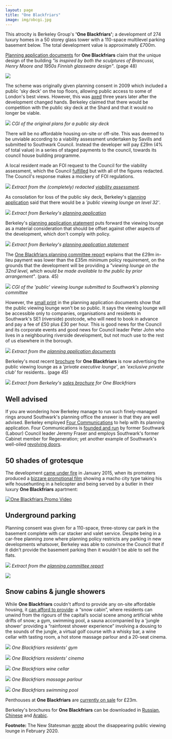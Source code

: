 ```yaml
---
layout: page
title: "One Blackfriars"
image: img/obcgi.jpg
---
```


This atrocity is Berkeley Group's __'One Blackfriars'__; a development of 274 luxury homes in a 50 storey glass tower with a 110-space multilevel parking basement below. The total development value is approximately £700m.

[Planning application documents](https://planbuild.southwark.gov.uk/documents/?GetDocument=%7b%7b%7b!yEWdLLdNR%2bJj86NpOhjqfw%3d%3d!%7d%7d%7d) for __One Blackfriars__ claim that the unique design of the building _"is inspired by both the sculptures of Brancussi, Henry Moore and 1950s Finnish glassware design"_. (page 48) 

![](../img/obdesign.png)

The scheme was originally given planning consent in 2009 which included a public 'sky deck' on the top floors, allowing public access to some of London's best views. However, this was [axed](https://www.london-se1.co.uk/news/view/5776) three years later after the development changed hands. Berkeley claimed that there would be competition with the public sky deck at the Shard and that it would no longer be viable.

![](../img/bctoptower.png)
*CGI of the original plans for a public sky deck*

There will be no affordable housing on-site or off-site. This was deemed to be unviable according to a viability assessment undertaken by Savills and submitted to Southwark Council. Instead the developer will pay £29m (4% of total value) in a series of staged payments to the council, towards its council house building programme.

A local resident made an FOI request to the Council for the viability assessment, which the Council [fulfilled](https://www.whatdotheyknow.com/request/226757/response/575472/attach/2/141022%20part%201%20attachment%201.pdf) but with all of the figures redacted. The Council's response makes a mockery of FOI regulations.

![](../img/obfvaredacted.png)
*Extract from the (completely) redacted [viability assessment](https://www.whatdotheyknow.com/request/226757/response/575472/attach/2/141022%20part%201%20attachment%201.pdf).* 

As consolation for loss of the public sky deck, Berkeley's [planning application](../img/oneblackfriarsplanningapplication.pdf) said that there would be a _'public viewing lounge on level 32'_. 

![](../img/publicviewinglounge.png)
*Extract from Berkeley's [planning application](https://35percent.org/img/oneblackfriarsplanningapplication.pdf)*

Berkeley's [planning application statement](https://planbuild.southwark.gov.uk/documents/?GetDocument=%7b%7b%7b!28pvllAgL%2bwF8rb4Xe8zyw%3d%3d!%7d%7d%7d) puts forward the viewing lounge as a material consideration that should be offset against other aspects of the development, which don't comply with policy.

![](../img/viewingloungeps.png)
*Extract from Berkeley's [planning application statement](https://planbuild.southwark.gov.uk/documents/?GetDocument=%7b%7b%7b!28pvllAgL%2bwF8rb4Xe8zyw%3d%3d!%7d%7d%7d)*

The [One Blackfriars planning committee report](https://planbuild.southwark.gov.uk/documents/?GetDocument=%7b%7b%7b!N3XzHN1XX76Wjzxddhd13g%3d%3d!%7d%7d%7d) explains that the £29m in-lieu payment was lower than the £35m minimum policy requirement, on the grounds that the development will be providing a _"viewing lounge on the 32nd level, which would be made available to the public by prior arrangement"_. (para. 45) 

![](https://www.london-se1.co.uk/news/imageuploads/1349877689_80.177.117.97.jpg)
*CGI of the 'public' viewing lounge submitted to Southwark's planning committee*

However, the [small print](https://planbuild.southwark.gov.uk/documents/?GetDocument=%7b%7b%7b!sk%2bEbHwM0x7SbbHfJ%2bPlUg%3d%3d!%7d%7d%7d) in the planning application documents show that the public viewing lounge won't be so public. It says the viewing lounge will be accessible only to companies, organisations and residents in Southwark's SE1 (riverside) postcode, who will need to book in advance and pay a fee of £50 plus £30 per hour. This is good news for the Council and its corporate events and good news for Council leader Peter John who lives in a neighbouring riverside development, but not much use to the rest of us elsewhere in the borough.

![](../img/viewingloungecs.png)
*Extract from the [planning application documents](https://planbuild.southwark.gov.uk/documents/?GetDocument=%7b%7b%7b!yEWdLLdNR%2bJj86NpOhjqfw%3d%3d!%7d%7d%7d)*

Berkeley's most recent [brochure](https://35percent.org/img/oneblackfriarsbrochure.pdf) for __One Blackfriars__ is now advertising the public viewing lounge as a _'private executive lounge'_, an _'exclusive private club'_ for residents.. (page 45)

![](../img/executivelounge.png)
*Extract from Berkeley's [sales brochure](https://35percent.org/img/oneblackfriarsbrochure.pdf) for One Blackfriars*

## Well advised
If you are wondering how Berkeley manage to run such finely-managed rings around Southwark's planning office the answer is that they are well advised. Berkeley employed [Four Communications](https://fourcommunications.com) to help with its planning application. Four Communications is [founded and run](https://35percent.org/2014-10-19-gamekeepers-turned-poachers/) by former Southwark (Labour) Council leader Jeremy Fraser and employs Southwark's former Cabinet member for Regeneration; yet another example of Southwark's well-oiled [revolving doors](https://35percent.org/revolving-doors).  

## 50 shades of grotesque
The development [came under fire](https://www.standard.co.uk/news/london/luxury-london-flat-advert-branded-the-creepiest-thing-you-will-ever-see-9966793.html) in January 2015, when its promoters produced a [bizzare promotional film](https://uk.businessinsider.com/bizarre-one-blackfriars-ad-from-new-homes-london-2015-1) showing a macho city type taking his wife househunting in a helicopter and being served by a butler in their luxury __One Blackfriars__ apartment:

[![One Blackfriars Promo Video](https://35percent.org/img/obvideo.png)](https://niederschrift.github.io/img/OneBlackfriarsVideo.mp4)

## Underground parking
Planning consent was given for a 110-space, three-storey car park in the basement complete with car stacker and valet service. Despite being in a car-free planning zone where planning policy restricts any parking in new developments whatsover, Berkeley was able to convince the Council that if it didn't provide the basement parking then it wouldn't be able to sell the flats.

![](../img/oborparking.png)
*Extract from the [planning committee report](https://planbuild.southwark.gov.uk/documents/?GetDocument=%7b%7b%7b!N3XzHN1XX76Wjzxddhd13g%3d%3d!%7d%7d%7d)*

![](../img/undergroundparking.jpg)

## Snow cabins & jungle showers
While __One Blackfriars__ couldn't afford to provide any on-site affordable housing, it [can afford to provide](https://www.theguardian.com/uk-news/2016/dec/28/snow-cabins-jungle-showers-latest-perks-luxury-london-flat): a “snow cabin”, where residents can unwind from the rigours of the capital’s social scene among artificial white drifts of snow; a gym, swimming pool, a sauna accompanied by a 'jungle shower' providing a “rainforest shower experience” involving a dousing to the sounds of the jungle, a virtual golf course with a whisky bar, a wine cellar with tasting room, a hot stone massage parlour and a 20-seat cinema. 

![](../img/obgym.png)
*One Blackfriars residents' gym*

![](../img/obcinema.png)
*One Blackfriars residents' cinema*

![](../img/obwinecellar.png)
*One Blackfriars wine cellar*

![](../img/obmassageparlour.png)
*One Blackfriars massage parlour*

![](../img/obpool.png)
*One Blackfriars swimming pool*

Penthouses at __One Blackfriars__ are [currently on sale](https://www.telegraph.co.uk/property/buy/one-blackfriars-an-exclusive-look-inside-the-vase-londons-newest/) for £23m.

Berkeley's brochures for __One Blackfriars__ can be downloaded in [Russian](../img/obrussian.pdf), [Chinese](../img/obchinese.pdf) and [Arabic](../img/obarabic.pdf).

__Footnote:__
The New Statesman [wrote](https://www.newstatesman.com/politics/uk/2020/02/myth-public-viewing-gallery-how-londons-skyscrapers-bargain-our-space) about the disappearing public viewing lounge in February 2020.
